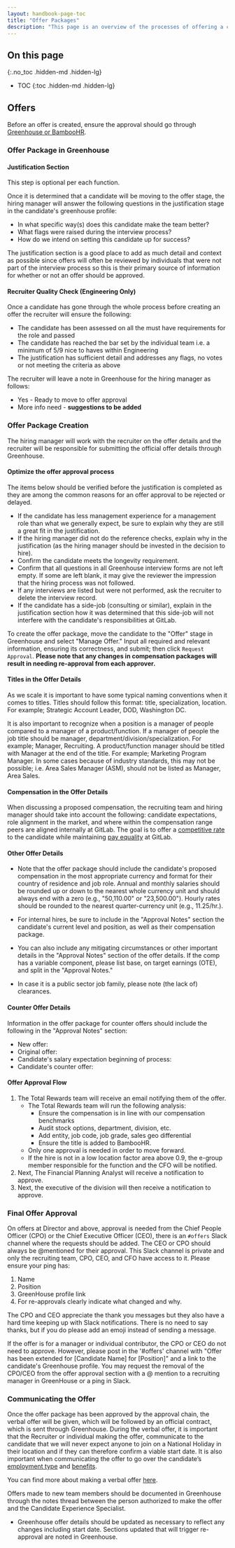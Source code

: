 ```yaml
---
layout: handbook-page-toc
title: "Offer Packages"
description: "This page is an overview of the processes of offering a candidate and how to navigate each section."
---
```


## On this page
{:.no_toc .hidden-md .hidden-lg}

- TOC
{:toc .hidden-md .hidden-lg}

## Offers

Before an offer is created, ensure the approval should go through [Greenhouse or BambooHR](/handbook/people-group/promotions-transfers/#bamboohr-or-greenhouse-process).

### Offer Package in Greenhouse

#### Justification Section

This step is optional per each function.

Once it is determined that a candidate will be moving to the offer stage, the hiring manager will answer the following questions in the justification stage in the candidate's greenhouse profile:
- In what specific way(s) does this candidate make the team better?
- What flags were raised during the interview process?
- How do we intend on setting this candidate up for success?

The justification section is a good place to add as much detail and context as possible since offers will often be reviewed by individuals that were not part of the interview process so this is their primary source of information for whether or not an offer should be approved.

#### Recruiter Quality Check (Engineering Only)

Once a candidate has gone through the whole process before creating an offer the recruiter will ensure the following:

- The candidate has been assessed on all the must have requirements for the role and passed
- The candidate has reached the bar set by the individual team i.e. a minimum of 5/9 nice to haves within Engineering
- The justification has sufficient detail and addresses any flags, no votes or not meeting the criteria as above

The recruiter will leave a note in Greenhouse for the hiring manager as follows:

- Yes - Ready to move to offer approval
- More info need - **suggestions to be added**

### Offer Package Creation

The hiring manager will work with the recruiter on the offer details and the recruiter will be responsible for submitting the official offer details through Greenhouse.

#### Optimize the offer approval process

The items below should be verified before the justification is completed as they are among the common reasons for an offer approval to be rejected or delayed.

* If the candidate has less management experience for a management role than what we generally expect, be sure to explain why they are still a great fit in the justification.
* If the hiring manager did not do the reference checks, explain why in the justification (as the hiring manager should be invested in the decision to hire).
* Confirm the candidate meets the longevity requirement.
* Confirm that all questions in all Greenhouse interview forms are not left empty. If some are left blank, it may give the reviewer the impression that the hiring process was not followed.
* If any interviews are listed but were not performed, ask the recruiter to delete the interview record.  
* If the candidate has a side-job (consulting or similar), explain in the justification section how it was determined that this side-job will not interfere with the candidate's responsibilities at GitLab.

To create the offer package, move the candidate to the "Offer" stage in Greenhouse and select "Manage Offer." Input all required and relevant information, ensuring its correctness, and submit; then click `Request Approval`. **Please note that any changes in compensation packages will result in needing re-approval from each approver.**

#### Titles in the Offer Details

As we scale it is important to have some typical naming conventions when it comes to titles. Titles should follow this format: title, specialization, location. For example; Strategic Account Leader, DOD, Washington DC.

It is also important to recognize when a position is a manager of people compared to a manager of a product/function. If a manager of people the job title should be manager, department/division/specialization. For example; Manager, Recruiting. A product/function manager should be titled with Manager at the end of the title. For example; Marketing Program Manager. In some cases because of industry standards, this may not be possible; i.e. Area Sales Manager (ASM), should not be listed as Manager, Area Sales.

#### Compensation in the Offer Details

When discussing a proposed compensation, the recruiting team and hiring manager should take into account the following: candidate expectations, role alignment in the market, and where within the compensation range peers are aligned internally at GitLab. The goal is to offer a [competitive rate](/handbook/total-rewards/compensation/#competitive-rate) to the candidate while maintaining [pay equality](/handbook/people-group/people-success-performance-indicators/#pay-equality) at GitLab. 

#### Other Offer Details

   - Note that the offer package should include the candidate's proposed compensation in the most appropriate currency and format for their country of residence and job role. Annual and monthly salaries should be rounded up or down to the nearest whole currency unit and should always end with a zero (e.g., "50,110.00" or "23,500.00"). Hourly rates should be rounded to the nearest quarter-currency unit (e.g., 11.25/hr.).

   - For internal hires, be sure to include in the "Approval Notes" section the candidate's current level and position, as well as their compensation package.

   - You can also include any mitigating circumstances or other important details in the "Approval Notes" section of the offer details. If the comp has a variable component, please list base, on target earnings (OTE), and split in the "Approval Notes."

   - In case it is a public sector job family, please note (the lack of) clearances.

#### Counter Offer Details

Information in the offer package for counter offers should include the following in the "Approval Notes" section:

   - New offer:
   - Original offer:
   - Candidate's salary expectation beginning of process:
   - Candidate's counter offer:

#### Offer Approval Flow

1. The Total Rewards team will receive an email notifying them of the offer.
   * The Total Rewards team will run the following analysis:
     * Ensure the compensation is in line with our compensation benchmarks
     * Audit stock options, department, division, etc.
     * Add entity, job code, job grade, sales geo differential
     * Ensure the title is added to BambooHR.
   * Only one approval is needed in order to move forward.
   * If the hire is not in a low location factor area above 0.9, the e-group member responsible for the function and the CFO will be notified.
1. Next, The Financial Planning Analyst will receive a notification to approve.
1. Next, the executive of the division will then receive a notification to approve.

### Final Offer Approval

On offers at Director and above, approval is needed from the Chief People Officer (CPO) or the Chief Executive Officer (CEO), there is an `#offers` Slack channel where the requests should be added. The CEO or CPO should always be @mentioned for their approval. This Slack channel is private and only the recruiting team, CPO, CEO, and CFO have access to it. Please ensure your ping has:

1. Name
1. Position
1. GreenHouse profile link
1. For re-approvals clearly indicate what changed and why.

The CPO and CEO appreciate the thank you messages but they also have a hard time keeping up with Slack notifications. There is no need to say thanks, but if you do please add an emoji instead of sending a message.

If the offer is for a manager or individual contributor, the CPO or CEO do not need to approve.  However, please post in the '#offers' channel with "Offer has been extended for [Candidate Name] for [Position]" and a link to the candidate's Greenhouse profile. You may request the removal of the CPO/CEO from the offer approval section with a @ mention to a recruiting manager in GreenHouse or a ping in Slack.

### Communicating the Offer

Once the offer package has been approved by the approval chain, the verbal offer will be given, which will be followed by an official contract, which is sent through Greenhouse. During the verbal offer, it is important that the Recruiter or individual making the offer, communicate to the candidate that we will never expect anyone to join on a National Holiday in their location and if they can therefore confirm a viable start date. It is also important when communicating the offer to go over the candidate’s [employment type](/handbook/people-group/contracts-and-international-expansion/#team-member-types-at-gitlab) and [benefits](/handbook/total-rewards/benefits/).

You can find more about making a verbal offer [here](/handbook/hiring/recruiting-framework/req-overview/#step-11-verbal-offer).

Offers made to new team members should be documented in Greenhouse through the notes thread between the person authorized to make the offer and the Candidate Experience Specialist.

   -  Greenhouse offer details should be updated as necessary to reflect any changes including start date. Sections updated that will trigger re-approval are noted in Greenhouse.
